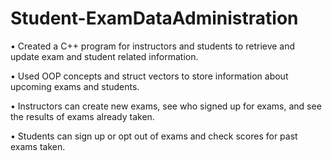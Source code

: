 # Student-ExamDataAdministration

•	Created a C++ program for instructors and students to retrieve and update exam and student related information.

•	Used OOP concepts and struct vectors to store information about upcoming exams and students.

• Instructors can create new exams, see who signed up for exams, and see the results of exams already taken. 

• Students can sign up or opt out of exams and check scores for past exams taken.
